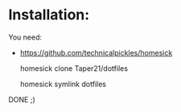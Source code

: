 Installation:
========
You need:
* https://github.com/technicalpickles/homesick

  homesick clone Taper21/dotfiles

  homesick symlink dotfiles

DONE ;)
